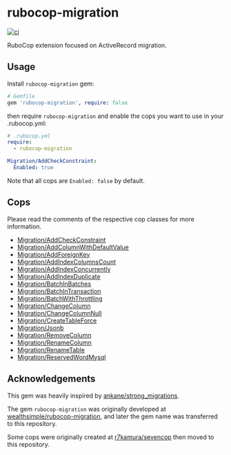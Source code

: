 # rubocop-migration

[![ci](https://github.com/r7kamura/rubocop-migration/actions/workflows/ci.yml/badge.svg)](https://github.com/r7kamura/rubocop-migration/actions/workflows/ci.yml)

RuboCop extension focused on ActiveRecord migration.

## Usage

Install `rubocop-migration` gem:

```ruby
# Gemfile
gem 'rubocop-migration', require: false
```

then require `rubocop-migration` and enable the cops you want to use in your .rubocop.yml:

```yaml
# .rubocop.yml
require:
  - rubocop-migration

Migration/AddCheckConstraint:
  Enabled: true
```

Note that all cops are `Enabled: false` by default.

## Cops

Please read the comments of the respective cop classes for more information.

- [Migration/AddCheckConstraint](lib/rubocop/cop/migration/add_check_constraint.rb)
- [Migration/AddColumnWithDefaultValue](lib/rubocop/cop/migration/add_column_with_default_value.rb)
- [Migration/AddForeignKey](lib/rubocop/cop/migration/add_foreign_key.rb)
- [Migration/AddIndexColumnsCount](lib/rubocop/cop/migration/add_index_columns_count.rb)
- [Migration/AddIndexConcurrently](lib/rubocop/cop/migration/add_index_concurrently.rb)
- [Migration/AddIndexDuplicate](lib/rubocop/cop/migration/add_index_duplicate.rb)
- [Migration/BatchInBatches](lib/rubocop/cop/migration/batch_in_batches.rb)
- [Migration/BatchInTransaction](lib/rubocop/cop/migration/batch_in_transaction.rb)
- [Migration/BatchWithThrottling](lib/rubocop/cop/migration/batch_with_throttling.rb)
- [Migration/ChangeColumn](lib/rubocop/cop/migration/change_column.rb)
- [Migration/ChangeColumnNull](lib/rubocop/cop/migration/change_column_null.rb)
- [Migration/CreateTableForce](lib/rubocop/cop/migration/create_table_force.rb)
- [Migration/Jsonb](lib/rubocop/cop/migration/jsonb.rb)
- [Migration/RemoveColumn](lib/rubocop/cop/migration/remove_column.rb)
- [Migration/RenameColumn](lib/rubocop/cop/migration/rename_column.rb)
- [Migration/RenameTable](lib/rubocop/cop/migration/rename_table.rb)
- [Migration/ReservedWordMysql](lib/rubocop/cop/migration/reserved_word_mysql.rb)

## Acknowledgements

This gem was heavily inspired by [ankane/strong_migrations](https://github.com/ankane/strong_migrations).

The gem `rubocop-migration` was originally developed at [wealthsimple/rubocop-migration](https://github.com/wealthsimple/rubocop-migration), and later the gem name was transferred to this repository.

Some cops were originally created at [r7kamura/sevencop](https://github.com/r7kamura/sevencop) then moved to this repository.
